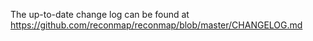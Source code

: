 The up-to-date change log can be found at https://github.com/reconmap/reconmap/blob/master/CHANGELOG.md
